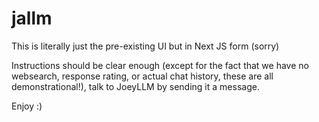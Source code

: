 # jallm

This is literally just the pre-existing UI but in Next JS form (sorry)

Instructions should be clear enough (except for the fact that we have no websearch, response rating, or actual chat history, these are all demonstrational!), talk to JoeyLLM by sending it a message.

Enjoy :)
